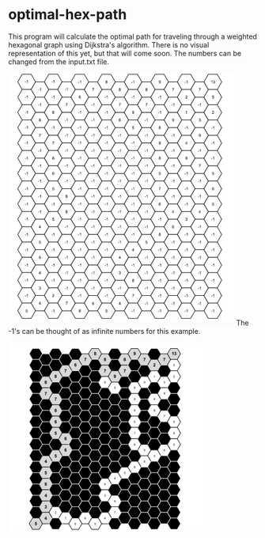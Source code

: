 # optimal-hex-path
This program will calculate the optimal path for traveling through a weighted hexagonal graph using Dijkstra's algorithm. There is no visual representation of this yet, but that will come soon. The numbers can be changed from the input.txt file.

![ ](images/beforepath.png)
The -1's can be thought of as infinite numbers for this example.

![ ](images/afterpath.png)
